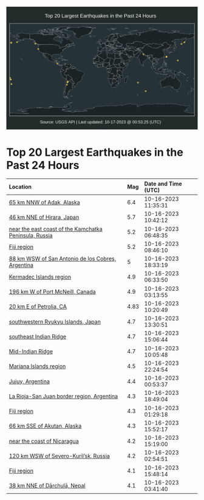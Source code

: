 ![Map](./map.png)

# Top 20 Largest Earthquakes in the Past 24 Hours

| Location | Mag | Date and Time (UTC) |
|:---|:---|:---|
| [65 km NNW of Adak, Alaska](https://earthquake.usgs.gov/earthquakes/eventpage/us6000lfvn) | 6.4 | 10-16-2023 11:35:31 |
| [46 km NNE of Hirara, Japan](https://earthquake.usgs.gov/earthquakes/eventpage/us6000lfvj) | 5.7 | 10-16-2023 10:42:12 |
| [near the east coast of the Kamchatka Peninsula, Russia](https://earthquake.usgs.gov/earthquakes/eventpage/us6000lfum) | 5.2 | 10-16-2023 06:48:35 |
| [Fiji region](https://earthquake.usgs.gov/earthquakes/eventpage/us6000lfv4) | 5.2 | 10-16-2023 08:46:10 |
| [88 km WSW of San Antonio de los Cobres, Argentina](https://earthquake.usgs.gov/earthquakes/eventpage/us6000lfyf) | 5 | 10-16-2023 18:33:19 |
| [Kermadec Islands region](https://earthquake.usgs.gov/earthquakes/eventpage/us6000lfur) | 4.9 | 10-16-2023 06:33:50 |
| [196 km W of Port McNeill, Canada](https://earthquake.usgs.gov/earthquakes/eventpage/us6000lftw) | 4.9 | 10-16-2023 03:13:55 |
| [20 km E of Petrolia, CA](https://earthquake.usgs.gov/earthquakes/eventpage/nc73947830) | 4.83 | 10-16-2023 10:20:49 |
| [southwestern Ryukyu Islands, Japan](https://earthquake.usgs.gov/earthquakes/eventpage/us6000lfx6) | 4.7 | 10-16-2023 13:30:51 |
| [southeast Indian Ridge](https://earthquake.usgs.gov/earthquakes/eventpage/us6000lfxq) | 4.7 | 10-16-2023 15:06:44 |
| [Mid-Indian Ridge](https://earthquake.usgs.gov/earthquakes/eventpage/us6000lfvg) | 4.7 | 10-16-2023 10:05:48 |
| [Mariana Islands region](https://earthquake.usgs.gov/earthquakes/eventpage/us6000lg18) | 4.5 | 10-16-2023 22:24:54 |
| [Jujuy, Argentina](https://earthquake.usgs.gov/earthquakes/eventpage/us6000lfti) | 4.4 | 10-16-2023 00:53:37 |
| [La Rioja-San Juan border region, Argentina](https://earthquake.usgs.gov/earthquakes/eventpage/us6000lfyi) | 4.3 | 10-16-2023 18:49:04 |
| [Fiji region](https://earthquake.usgs.gov/earthquakes/eventpage/us6000lftm) | 4.3 | 10-16-2023 01:29:18 |
| [66 km SSE of Akutan, Alaska](https://earthquake.usgs.gov/earthquakes/eventpage/us6000lfxt) | 4.3 | 10-16-2023 15:52:17 |
| [near the coast of Nicaragua](https://earthquake.usgs.gov/earthquakes/eventpage/us6000lfxj) | 4.2 | 10-16-2023 15:19:00 |
| [120 km WSW of Severo-Kuril’sk, Russia](https://earthquake.usgs.gov/earthquakes/eventpage/us6000lftu) | 4.2 | 10-16-2023 02:54:51 |
| [Fiji region](https://earthquake.usgs.gov/earthquakes/eventpage/us6000lfxu) | 4.1 | 10-16-2023 15:48:14 |
| [38 km NNE of Dārchulā, Nepal](https://earthquake.usgs.gov/earthquakes/eventpage/us6000lfu1) | 4.1 | 10-16-2023 03:41:40 |
